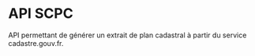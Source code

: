 # API SCPC

API permettant de générer un extrait de plan cadastral à partir du service cadastre.gouv.fr.
